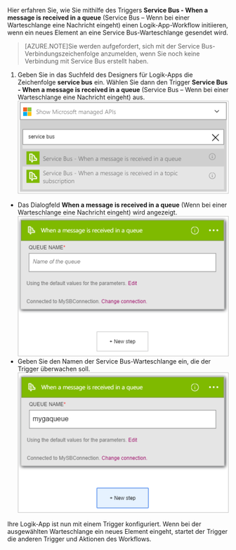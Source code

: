Hier erfahren Sie, wie Sie mithilfe des Triggers **Service Bus - When a message is received in a queue** (Service Bus – Wenn bei einer Warteschlange eine Nachricht eingeht) einen Logik-App-Workflow initiieren, wenn ein neues Element an eine Service Bus-Warteschlange gesendet wird.

>[AZURE.NOTE]Sie werden aufgefordert, sich mit der Service Bus-Verbindungszeichenfolge anzumelden, wenn Sie noch keine Verbindung mit Service Bus erstellt haben.

1. Geben Sie in das Suchfeld des Designers für Logik-Apps die Zeichenfolge **service bus** ein. Wählen Sie dann den Trigger **Service Bus - When a message is received in a queue** (Service Bus – Wenn bei einer Warteschlange eine Nachricht eingeht) aus. ![Service Bus-Trigger – Abbildung 1](./media/connectors-create-api-servicebus/trigger-1.png)
- Das Dialogfeld **When a message is received in a queue** (Wenn bei einer Warteschlange eine Nachricht eingeht) wird angezeigt. ![Service Bus-Trigger – Abbildung 2](./media/connectors-create-api-servicebus/trigger-2.png)
- Geben Sie den Namen der Service Bus-Warteschlange ein, die der Trigger überwachen soll. ![Service Bus-Trigger – Abbildung 3](./media/connectors-create-api-servicebus/trigger-3.png)

Ihre Logik-App ist nun mit einem Trigger konfiguriert. Wenn bei der ausgewählten Warteschlange ein neues Element eingeht, startet der Trigger die anderen Trigger und Aktionen des Workflows.

<!---HONumber=AcomDC_0810_2016-->
